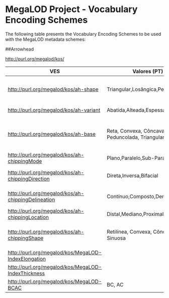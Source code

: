 # MegaLOD Project - Vocabulary Encoding Schemes
The following table presents the Vocabulary Encoding Schemes to be used with the MegaLOD metadata schemes:

##Arrowhead

http://purl.org/megalod/kos/

| VES                                                | Valores (PT)                                                         | Values (EN)                                                               |   Values (FR)       |
|----------------------------------------------------|----------------------------------------------------------------------|---------------------------------------------------------------------------|---------------------|
| http://purl.org/megalod/kos/ah-shape               | Triangular,Losângica,Peduncolada                                     | Triangle, Lozenge-shaped, Stemmed                                          | |
| http://purl.org/megalod/kos/ah-variant             | Abatida,Alteada,Espessa                                              | Thin, Medium,,Thick                                                        ||
| http://purl.org/megalod/kos/ah-base                | Reta, Convexa, Côncava, Peduncolada, Triangular                      | Straight, Convex, Concave, Stemmed, Triangular                            | Droite, Convex, Concave, Pédonculée, Triangulaire|
| http://purl.org/megalod/kos/ah-chippingMode        | Plano,Paralelo,Sub-Paralelo                                          | Plane, Parallel, Sub-Parallel                                             ||
| http://purl.org/megalod/kos/ah-chippingDirection   | Direta,Inversa,Bifacial                                              | Direct, Reverse, Bifacial                                                 ||
| http://purl.org/megalod/kos/ah-chippingDelineation | Contínuo,Composto,Denticulado                                        | Continuous, Composite, Denticulated                                       ||
| http://purl.org/megalod/kos/ah-chippingLocation    | Distal,Mediano,Proximal                                              | Distal, Median, Proximal                                                  ||
| http://purl.org/megalod/kos/ah-chippingShape       | Retilínea, Convexa, Côncava, Sinuosa                                 | Straight, Convex, Concave, Sinuous                                        ||
| http://purl.org/megalod/kos/MegaLOD-IndexElongation|                                                                       |                                                                          ||
| http://purl.org/megalod/kos/MegaLOD-IndexThickness |                                                                       |                                                                          ||
| http://purl.org/megalod/kos/MegaLOD-BCAC           |  BC, AC                                                               |         BC, AC                                                           ||




